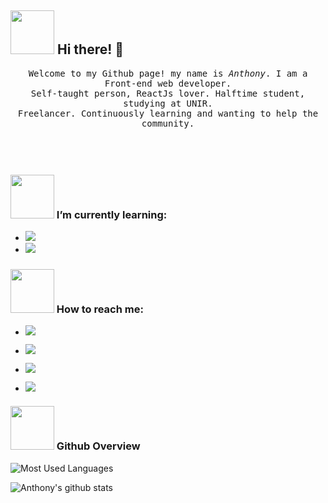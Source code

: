 ## <img src="https://github.com/tony21019/tony21019/blob/main/resources/welcomeglitch.gif" width=70px /> Hi there! 👋

<p align="center" >
  <samp>
    Welcome to my Github page! my name is <em>Anthony</em>. I am a Front-end web developer.
      <br/>
    Self-taught person, ReactJs lover. Halftime student, studying at UNIR.
    <br/>
    Freelancer. Continuously learning and wanting to help the community.
      <br/>
  </samp>
  <br/>
  <br/>
  <br/>
</p>

### <img src="https://github.com/tony21019/tony21019/blob/main/resources/spongebob-squarepants-sunglasses.gif" width="70px" /> I’m currently learning: 
- <img src="https://img.shields.io/badge/Bootstrap-563D7C?style=for-the-badge&logo=bootstrap&logoColor=white"/> 

- <img src="https://img.shields.io/badge/React-20232A?style=for-the-badge&logo=react&logoColor=61DAFB"/>


### <img src="https://github.com/tony21019/tony21019/blob/main/resources/bongocat.gif" width="70px" /> How to reach me: 

- <a href="mailto:admm1225@gmail.com"> <img src="https://img.shields.io/badge/Gmail-D14836?style=for-the-badge&logo=gmail&logoColor=white" /> </a>

- <a href="https://www.linkedin.com/in/anthony-molina-662a32192/"> <img src="https://img.shields.io/badge/LinkedIn-0077B5?style=for-the-badge&logo=linkedin&logoColor=white" /> </a>

- <a href="wa.me/573186781095"> <img src="https://img.shields.io/badge/WhatsApp-25D366?style=for-the-badge&logo=whatsapp&logoColor=white" /></a> 

- <a href="https://www.instagram.com/notheretony"> <img src="https://img.shields.io/badge/Instagram-E4405F?style=for-the-badge&logo=instagram&logoColor=white"/></a>

### <img src="https://github.com/tony21019/tony21019/blob/main/resources/kermit-freaking.gif" width="70px" /> Github Overview
![Most Used Languages](https://github-readme-stats.vercel.app/api/top-langs/?username=tony21019&theme=radical)

![Anthony's github stats](https://github-readme-stats.vercel.app/api?username=tony21019&count_private=true&show_icons=true&theme=radical&include_all_commits=true)

<!--
**tony21019/tony21019** is a ✨ _special_ ✨ repository because its `README.md` (this file) appears on your GitHub profile.

Here are some ideas to get you started:

- 🔭 I’m currently working on ...
- 🌱 I’m currently learning ...
- 👯 I’m looking to collaborate on ...
- 🤔 I’m looking for help with ...
- 💬 Ask me about ...
- 📫 How to reach me: ...
- 😄 Pronouns: ...
- ⚡ Fun fact: ...
-->
